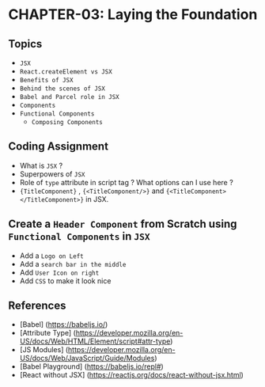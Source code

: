 # CHAPTER-03: Laying the Foundation

## Topics
- `JSX`
- `React.createElement vs JSX`
- `Benefits of JSX`
- `Behind the scenes of JSX`
- `Babel and Parcel role in JSX`
- `Components` 
- `Functional Components`
    - `Composing Components`

## Coding Assignment
- What is `JSX` ?
- Superpowers of `JSX`
- Role of `type` attribute in script tag ? What options can I use here ?
- `{TitleComponent}` , `{<TitleComponent/>}` and `{<TitleComponent></TitleComponent>}` in JSX.

## Create a `Header Component` from Scratch using `Functional Components` in `JSX`

- Add a `Logo on Left`
- Add a `search bar in the middle`
- Add `User Icon on right`
- Add `CSS` to make it look nice

## References

- [Babel] (https://babeljs.io/)
- [Attribute Type] (https://developer.mozilla.org/en-US/docs/Web/HTML/Element/script#attr-type) 
- [JS Modules] (https://developer.mozilla.org/en-US/docs/Web/JavaScript/Guide/Modules)
- [Babel Playground] (https://babeljs.io/repl#)
- [React without JSX] (https://reactjs.org/docs/react-without-jsx.html)

